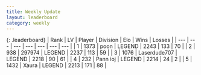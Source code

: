 ```yaml
---
title: Weekly Update
layout: leaderboard
category: weekly
---
```


{: .leaderboard}
| Rank | LV | Player | Division | Elo | Wins | Losses |
| --- | --- | --- | --- | --- | --- | --- |
| <span data-change="0">1</span> | 1373 | <span title="ID: 540690">poon</span> | LEGEND | <span data-change="20">2243</span> | <span data-change="12">133</span> | <span data-change="4">70</span> |
| <span data-change="3">2</span> | 938 | <span title="ID: 544038">297974</span> | LEGEND | <span data-change="34">2237</span> | <span data-change="22">113</span> | <span data-change="9">59</span> |
| <span data-change="25">3</span> | 1076 | <span title="ID: 372321">Laserdude707</span> | LEGEND | <span data-change="167">2218</span> | <span data-change="43">90</span> | <span data-change="25">61</span> |
| <span data-change="-2">4</span> | 232 | <span title="ID: 540693">Pann ioj</span> | LEGEND | <span data-change="0">2214</span> | <span data-change="0">24</span> | <span data-change="0">2</span> |
| <span data-change="4">5</span> | 1432 | <span title="ID: 200908">Xaura</span> | LEGEND | <span data-change="32">2213</span> | <span data-change="66">171</span> | <span data-change="29">88</span> |